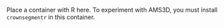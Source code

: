 Place a container with R here. To experiment with AMS3D, you must install `crownsegmentr` in this container.